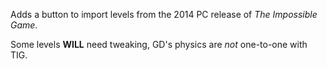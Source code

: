 Adds a button to import levels from the 2014 PC release of _The Impossible Game_.

Some levels **WILL** need tweaking, GD's physics are *not* one-to-one with TIG.
